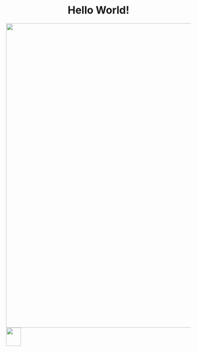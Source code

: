 <div align="center">
<h1>Hello World!</h1>
</div>


<div align="center">
<img src="https://user-images.githubusercontent.com/99843232/183812577-374a55e5-95d8-4e90-bf72-a33643a5e276.gif"  width="830px"/>
</div>


<div>
<img align="center" height="50" width="40" src="https://img.shields.io/badge/Gmail-D14836?style=for-the-badge&logo=gmail&logoColor=white">
</div>
